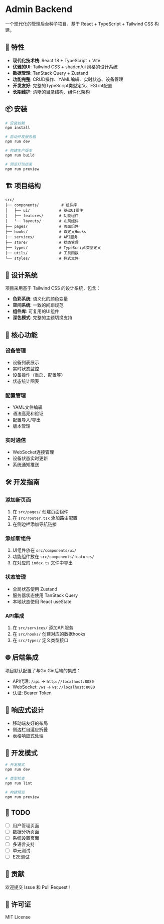 # Admin Backend

一个现代化的管理后台种子项目，基于 React + TypeScript + Tailwind CSS 构建。

## 🚀 特性

- **现代化技术栈**: React 18 + TypeScript + Vite
- **优雅的UI**: Tailwind CSS + shadcn/ui 风格的设计系统
- **数据管理**: TanStack Query + Zustand
- **功能完整**: CRUD操作、YAML编辑、实时状态、设备管理
- **开发友好**: 完整的TypeScript类型定义、ESLint配置
- **长期维护**: 清晰的目录结构、组件化架构

## 📦 安装

```bash
# 安装依赖
npm install

# 启动开发服务器
npm run dev

# 构建生产版本
npm run build

# 预览打包结果
npm run preview
```

## 🏗️ 项目结构

```
src/
├── components/          # 组件库
│   ├── ui/             # 基础UI组件
│   ├── features/       # 功能组件
│   └── layouts/        # 布局组件
├── pages/              # 页面组件
├── hooks/              # 自定义Hooks
├── services/           # API服务
├── store/              # 状态管理
├── types/              # TypeScript类型定义
├── utils/              # 工具函数
└── styles/             # 样式文件
```

## 🎨 设计系统

项目采用基于 Tailwind CSS 的设计系统，包含：

- **色彩系统**: 语义化的颜色变量
- **空间系统**: 一致的间距规范
- **组件库**: 可复用的UI组件
- **深色模式**: 完整的主题切换支持

## 🔧 核心功能

### 设备管理
- 设备列表展示
- 实时状态监控
- 设备操作（重启、配置等）
- 状态统计图表

### 配置管理
- YAML文件编辑
- 语法高亮和验证
- 配置导入/导出
- 版本管理

### 实时通信
- WebSocket连接管理
- 设备状态实时更新
- 系统通知推送

## 🛠️ 开发指南

### 添加新页面

1. 在 `src/pages/` 创建页面组件
2. 在 `src/router.tsx` 添加路由配置
3. 在侧边栏添加导航链接

### 添加新组件

1. UI组件放在 `src/components/ui/`
2. 功能组件放在 `src/components/features/`
3. 在对应的 `index.ts` 文件中导出

### 状态管理

- 全局状态使用 Zustand
- 服务器状态使用 TanStack Query
- 本地状态使用 React useState

### API集成

1. 在 `src/services/` 添加API服务
2. 在 `src/hooks/` 创建对应的数据hooks
3. 在 `src/types/` 定义类型接口

## 🌐 后端集成

项目默认配置了与Go Gin后端的集成：

- API代理: `/api` -> `http://localhost:8080`
- WebSocket: `/ws` -> `ws://localhost:8080`
- 认证: Bearer Token

## 📱 响应式设计

- 移动端友好的布局
- 侧边栏自适应折叠
- 表格响应式处理

## 🚦 开发模式

```bash
# 开发模式
npm run dev

# 类型检查
npm run lint

# 构建预览
npm run preview
```

## 📝 TODO

- [ ] 用户管理页面
- [ ] 数据分析页面
- [ ] 系统设置页面
- [ ] 多语言支持
- [ ] 单元测试
- [ ] E2E测试

## 🤝 贡献

欢迎提交 Issue 和 Pull Request！

## 📄 许可证

MIT License
